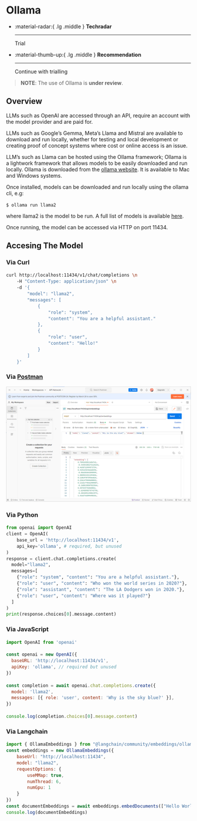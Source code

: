 # Ollama

<div class="grid cards" markdown>

-   :material-radar:{ .lg .middle } __Techradar__

    ---

    Trial

-   :material-thumb-up:{ .lg .middle } __Recommendation__

    ---

    Continue with trialling

</div>

> **NOTE**: The use of Ollama is **under review**.

## Overview

LLMs such as OpenAI are accessed through an API, require an account with the model provider and are paid for.

LLMs such as Google’s Gemma, Meta’s Llama and Mistral are available to download and run locally, whether for testing and local development or creating proof of concept systems where cost or online access is an issue.

LLM’s such as Llama can be hosted using the Ollama framework; Ollama is a lightwork framework that allows models to be easily downloaded and run locally. Ollama is downloaded from the [ollama website](https://ollama.com/). It is available to Mac and Windows systems.

Once installed, models can be downloaded and run locally using the ollama cli, e.g:

`$ ollama run llama2`

where llama2 is the model to be run. A full list of models is available [here](https://ollama.com/library).

Once running, the model can be accessed via HTTP on port 11434.

## Accesing The Model

### Via Curl

``` bash linenums="1"
curl http://localhost:11434/v1/chat/completions \n
    -H "Content-Type: application/json" \n
    -d '{
        "model": "llama2",
        "messages": [
            {
                "role": "system",
                "content": "You are a helpful assistant."
            },
            {
                "role": "user",
                "content": "Hello!"
            }
        ]
    }'
```

### Via [Postman](https://www.postman.com/downloads/)

![image](../../images/ollama-postman.png)

### Via Python

``` py linenums="1"
from openai import OpenAI
client = OpenAI(
    base_url = 'http://localhost:11434/v1',
    api_key='ollama', # required, but unused
)
response = client.chat.completions.create(
  model="llama2",
  messages=[
    {"role": "system", "content": "You are a helpful assistant."},
    {"role": "user", "content": "Who won the world series in 2020?"},
    {"role": "assistant", "content": "The LA Dodgers won in 2020."},
    {"role": "user", "content": "Where was it played?"}
  ]
)
print(response.choices[0].message.content)
```

### Via JavaScript

``` js linenums="1"
import OpenAI from 'openai'

const openai = new OpenAI({
  baseURL: 'http://localhost:11434/v1',
  apiKey: 'ollama', // required but unused
})

const completion = await openai.chat.completions.create({
  model: 'llama2',
  messages: [{ role: 'user', content: 'Why is the sky blue?' }],
})

console.log(completion.choices[0].message.content)
```

### Via Langchain

``` js linenums="1"
import { OllamaEmbeddings } from "@langchain/community/embeddings/ollama"
const embeddings = new OllamaEmbeddings({
    baseUrl: "http://localhost:11434",
    model: "llama2",
    requestOptions: {
        useMMap: true,
        numThread: 6,
        numGpu: 1
    }
})
const documentEmbeddings = await embeddings.embedDocuments(["Hello World!", "Bye Bye"])
console.log(documentEmbeddings)
```